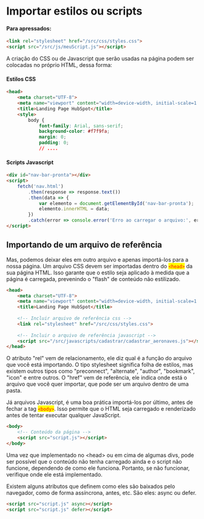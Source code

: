 # Importar estilos ou scripts

#### Para apressados:

```html
<link rel="stylesheet" href="/src/css/styles.css">
<script src="/src/js/meuScript.js"></script>
```

A criação do CSS ou de Javascript que serão usadas na página podem ser colocadas no próprio HTML, dessa forma:

#### Estilos CSS

```html
<head>
    <meta charset="UTF-8">
    <meta name="viewport" content="width=device-width, initial-scale=1.0">
    <title>Landing Page HubSpot</title>
    <style>
        body {
            font-family: Arial, sans-serif;
            background-color: #f7f9fa;
            margin: 0;
            padding: 0;
            // ....
```

#### Scripts Javascript

```html
<div id="nav-bar-pronta"></div>
<script>
    fetch('nav.html')
        .then(response => response.text())
        .then(data => {
            var elemento = document.getElementById('nav-bar-pronta');
            elemento.innerHTML = data;
        })
        .catch(error => console.error('Erro ao carregar o arquivo:', error));
</script>
```

## Importando de um arquivo de referência

Mas, podemos deixar eles em outro arquivo e apenas importá-los para a nossa página. Um arquivo CSS devem ser importadas dentro do <mark style="color:red;">`<head>`</mark> da sua página HTML. Isso garante que o estilo seja aplicado à medida que a página é carregada, prevenindo o "flash" de conteúdo não estilizado.

```html
<head>
    <meta charset="UTF-8">
    <meta name="viewport" content="width=device-width, initial-scale=1.0">
    <title>Landing Page HubSpot</title>
    
    <!-- Incluir arquivo de referência css -->
    <link rel="stylesheet" href="/src/css/styles.css">
    
    <!-- Incluir o arquivo de referência javascript -->
    <script src="/src/javascripts/cadastrar/cadastrar_aeronaves.js"></script>
</head>
```

O atributo "rel" vem de relacionamento, ele diz qual é a função do arquivo que você está importando. O tipo stylesheet significa folha de estilos, mas existem outros tipos como "preconnect", "alternate", "author", "bookmark", "icon" e entre outros. O "href" vem de referência, ele indica onde está o arquivo que você quer importar, que pode ser um arquivo dentro de uma pasta.

Já arquivos Javascript, é uma boa prática importá-los por último, antes de fechar a tag <mark style="color:red;">`<body>`</mark>. Isso permite que o HTML seja carregado e renderizado antes de tentar executar qualquer JavaScript.

```html
<body>
    <!-- Conteúdo da página -->
    <script src="script.js"></script>
</body>
```

Uma vez que implementado no \<head> ou em cima de algumas divs, pode ser possível que o conteúdo não tenha carregado ainda e o script não funcione, dependendo de como ele funciona. Portanto, se não funcionar, verifique onde ele está implementado.

Existem alguns atributos que definem como eles são baixados pelo navegador, como de forma assíncrona, antes, etc. São eles: async ou defer.

```html
<script src="script.js" async></script>
<script src="script.js" defer></script>
```

